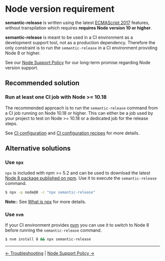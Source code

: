 # Node version requirement

**semantic-release** is written using the latest [ECMAScript 2017](https://www.ecma-international.org/publications/standards/Ecma-262.htm) features, without transpilation which requires **requires Node version 10 or higher**.

**semantic-release** is meant to be used in a CI environment as a development support tool, not as a production dependency. Therefore the only constraint is to run the `semantic-release` in a CI environment providing Node 8 or higher.

See our [Node Support Policy](node-support-policy.md) for our long-term promise regarding Node version support.

## Recommended solution

### Run at least one CI job with Node >= 10.18

The recommended approach is to run the `semantic-release` command from a CI job running on Node 10.18 or higher. This can either be a job used by your project to test on Node >= 10.18 or a dedicated job for the release steps.

See [CI configuration](../usage/ci-configuration.md) and [CI configuration recipes](../recipes/README.md#ci-configurations) for more details.

## Alternative solutions

### Use `npx`

`npx` is included with npm >= 5.2 and can be used to download the latest [Node 8 package published on npm](https://www.npmjs.com/package/node). Use it to execute the `semantic-release` command.

```bash
$ npx -p node@8 -c "npx semantic-release"
```

**Note:**: See [What is npx](./FAQ.md#what-is-npx) for more details.

### Use `nvm`

If your CI environment provides [nvm](https://github.com/creationix/nvm) you can use it to switch to Node 8 before running the `semantic-release` command.

```bash
$ nvm install 8 && npx semantic-release
```

---
[<- Troubleshooting](troubleshooting.md) | [Node Support Policy ->](node-support-policy.md)
